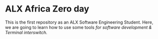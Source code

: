 # ALX Africa Zero day
This is the first repository as an ALX Software Engineering Student.
Here, we are going to learn how to use some tools *for software development & Terminal interswitch.*